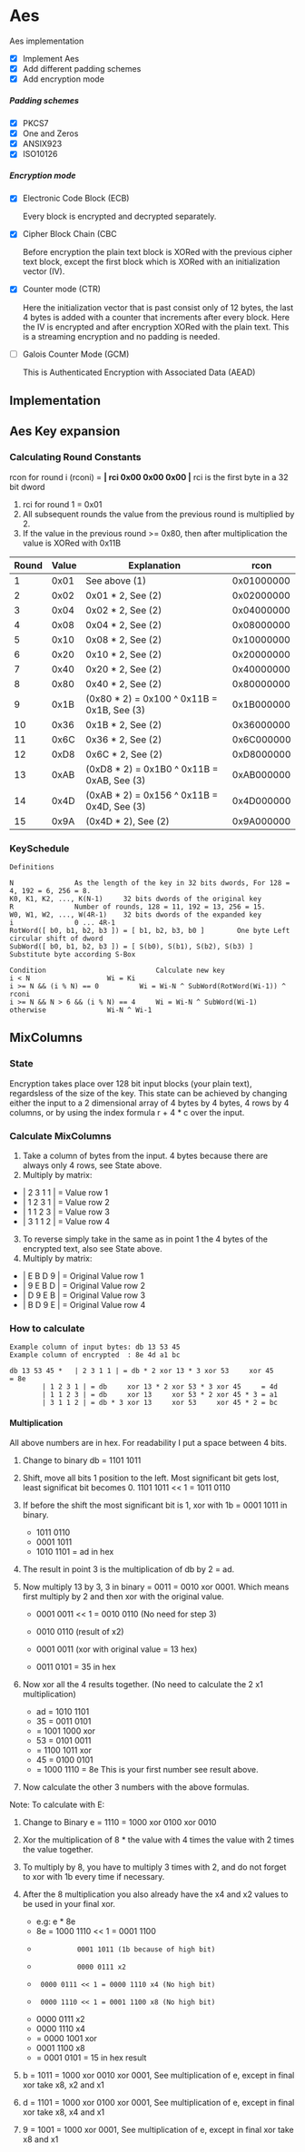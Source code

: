 # Aes
Aes implementation

- [x] Implement Aes
- [x] Add different padding schemes
- [x] Add encryption mode

##### Padding schemes

- [x] PKCS7
- [x] One and Zeros
- [x] ANSIX923
- [x] ISO10126

##### Encryption mode

- [x] Electronic Code Block (ECB)

	Every block is encrypted and decrypted separately.
	
- [x] Cipher Block Chain (CBC

	Before encryption the plain text block is XORed with the previous cipher text block,
	except the first block which is XORed with an initialization vector (IV).
	
- [x] Counter mode (CTR)

	Here the initialization vector that is past consist only of 12 bytes,
	the last 4 bytes is added with a counter that increments after every block.
	Here the IV is encrypted and after encryption XORed with the plain text.
	This is a streaming encryption and no padding is needed.
	
- [ ] Galois Counter Mode (GCM)

	This is Authenticated Encryption with Associated Data (AEAD)


## Implementation

## Aes Key expansion

### Calculating Round Constants

rcon for round i (rconi) = **| rci 0x00 0x00 0x00 |** rci is the first byte in a 32 bit dword

1. rci for round 1 = 0x01
2. All subsequent rounds the value from the previous round is multiplied by 2.
3. If the value in the previous round >= 0x80, then after multiplication the value is XORed with 0x11B

Round | Value | Explanation | rcon
----- | ----- | ----------- | ----
1 | 0x01 | See above (1) | 0x01000000
2 | 0x02 | 0x01 * 2, See (2) | 0x02000000
3 | 0x04 | 0x02 * 2, See (2) | 0x04000000
4 | 0x08 | 0x04 * 2, See (2) | 0x08000000
5 | 0x10 | 0x08 * 2, See (2) | 0x10000000
6 | 0x20 | 0x10 * 2, See (2) | 0x20000000
7 | 0x40 | 0x20 * 2, See (2) | 0x40000000
8 | 0x80 | 0x40 * 2, See (2) | 0x80000000
9 | 0x1B | (0x80 * 2) = 0x100 ^ 0x11B = 0x1B, See (3) | 0x1B000000
10 | 0x36 | 0x1B * 2, See (2) | 0x36000000
11 | 0x6C | 0x36 * 2, See (2) | 0x6C000000
12 | 0xD8 | 0x6C * 2, See (2) | 0xD8000000
13 | 0xAB | (0xD8 * 2) = 0x1B0 ^ 0x11B = 0xAB, See (3) | 0xAB000000
14 | 0x4D | (0xAB * 2) = 0x156 ^ 0x11B = 0x4D, See (3) | 0x4D000000
15 | 0x9A | (0x4D * 2), See (2)	| 0x9A000000
    
### KeySchedule

	Definitions

	N				As the length of the key in 32 bits dwords, For 128 = 4, 192 = 6, 256 = 8.
	K0, K1, K2, ..., K(N-1)		32 bits dwords of the original key
	R				Number of rounds, 128 = 11, 192 = 13, 256 = 15.
	W0, W1, W2, ..., W(4R-1)	32 bits dwords of the expanded key
	i				0 ... 4R-1
	RotWord([ b0, b1, b2, b3 ]) = [ b1, b2, b3, b0 ]		One byte Left circular shift of dword
	SubWord([ b0, b1, b2, b3 ]) = [ S(b0), S(b1), S(b2), S(b3) ]	Substitute byte according S-Box

	Condition                       	Calculate new key
	i < N			 		Wi = Ki
	i >= N && (i % N) == 0			Wi = Wi-N ^ SubWord(RotWord(Wi-1)) ^ rconi
	i >= N && N > 6 && (i % N) == 4		Wi = Wi-N ^ SubWord(Wi-1)
	otherwise				Wi-N ^ Wi-1

## MixColumns

### State
  
Encryption takes place over 128 bit input blocks (your plain text), regardsless of the size of the key. This state
can be achieved by changing either the input to a 2 dimensional array of 4 bytes by 4 bytes, 4 rows by 4 columns,
or by using the index formula r + 4 * c over the input.

### Calculate MixColumns
  
1. Take a column of bytes from the input. 4 bytes because there are always only 4 rows, see State above.
2. Multiply by matrix:
  
  - | 2 3 1 1 | = Value row 1
  - | 1 2 3 1 | = Value row 2
  - | 1 1 2 3 | = Value row 3
  - | 3 1 1 2 | = Value row 4
     
3. To reverse simply take in the same as in point 1 the 4 bytes of the encrypted text, also see State above.
4. Multiply by matrix:
  
  - | E B D 9 | = Original Value row 1
  - | 9 E B D | = Original Value row 2
  - | D 9 E B | = Original Value row 3
  - | B D 9 E | = Original Value row 4
  
### How to calculate

	Example column of input bytes: db 13 53 45
	Example column of encrypted  : 8e 4d a1 bc
  
	db 13 53 45 *	| 2 3 1 1 | = db * 2 xor 13 * 3 xor 53     xor 45     = 8e
			| 1 2 3 1 | = db     xor 13 * 2 xor 53 * 3 xor 45     = 4d
			| 1 1 2 3 | = db     xor 13     xor 53 * 2 xor 45 * 3 = a1
			| 3 1 1 2 | = db * 3 xor 13     xor 53     xor 45 * 2 = bc

#### Multiplication
  
All above numbers are in hex. For readability I put a space between 4 bits.
  
1. Change to binary db = 1101 1011
2. Shift, move all bits 1 position to the left. Most significant bit gets lost, least significat bit becomes 0.
	1101 1011 << 1 = 1011 0110
3. If before the shift the most significant bit is 1, xor with 1b = 0001 1011 in binary.
	- 1011 0110
	- 0001 1011
	- 1010 1101 = ad in hex
4. The result in point 3 is the multiplication of db by 2 = ad.
5. Now multiply 13 by 3, 3 in binary = 0011 = 0010 xor 0001. Which means first multiply by 2 and then xor with the original value.
	- 0001 0011 << 1 = 0010 0110 (No need for step 3)

	- 0010 0110 (result of x2)
	- 0001 0011 (xor with original value = 13 hex)
	- 0011 0101 = 35 in hex
6. Now xor all the 4 results together. (No need to calculate the 2 x1 multiplication)

	- ad = 1010 1101
	- 35 = 0011 0101
	-    = 1001 1000 xor
	- 53 = 0101 0011
	-    = 1100 1011 xor
	- 45 = 0100 0101
	-    = 1000 1110 = 8e This is your first number see result above.
7. Now calculate the other 3 numbers with the above formulas.

Note: To calculate with E:
1. Change to Binary e = 1110 = 1000 xor 0100 xor 0010
2. Xor the multiplication of 8 * the value with 4 times the value with 2 times the value together.
3. To multiply by 8, you have to multiply 3 times with 2, and do not forget to xor with 1b every time if necessary.
4. After the 8 multiplication you also already have the x4 and x2 values to be used in your final xor.

	- e.g: e * 8e
	- 8e = 1000 1110 << 1 = 0001 1100
	- 		      	0001 1011 (1b because of high bit)
	- 		      	0000 0111 x2
	-      0000 0111 << 1 = 0000 1110 x4 (No high bit)
	-      0000 1110 << 1 = 0001 1100 x8 (No high bit)

	-    0000 0111 x2
	-    0000 1110 x4
	-  = 0000 1001 xor
	-    0001 1100 x8
	-  = 0001 0101 = 15 in hex result

5. b = 1011 = 1000 xor 0010 xor 0001, See multiplication of e, except in final xor take x8, x2 and x1
6. d = 1101 = 1000 xor 0100 xor 0001, See multiplication of e, except in final xor take x8, x4 and x1
7. 9 = 1001 = 1000 xor 0001, See multiplication of e, except in final xor take x8 and x1
